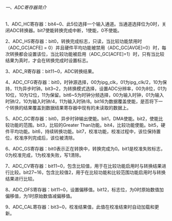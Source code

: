 ###### 一、ADC寄存器简介

1、ADC_HC寄存器：bit4~0、此5位选择一个输入通道。当通道选择位为0时，关闭ADC转换器。bit7使能转换完成中断，1使能，0不使能。

2、ADC_HS寄存器：bit0，转换完成标志，只读，当比较功能禁用时（ADC_GC[ACFE] = 0）并且硬件平均功能被禁用（ADC_GC[AVGE]=0）时，每次转换都会设置该位，当比较功能被启用（ADC_GC[ACFE]=1）时，只有当比较结果为真时，才会在转换完成时设置标志。

3、ADC_R寄存器：bit11~0，ADC转换结果。

4、ADC_CFG寄存器：bit0，时钟源选择，00为ipg_clk，01为ipg_clk/2，10为保持，11为异步时钟。bit3~2，为转换模式选择，设置ADC分辨率，00为8位，01为10位，10为12位，11为保留。bit6~5为时钟分频选择，00为输入时钟，01为输入时钟/2，10为输入时钟/4，11为输入时钟/8。bit16为数据覆盖使能，是否将下一个转换的结果覆盖到数据结果寄存器中现有的未读取的数据上。

5、ADC_GC寄存器：bit0，异步时钟输出使能。bit1，DMA使能。bit2，使能比较功能的范围。bit3，比较的Greater Than功能。bit4，比较功能使能。bit5，硬件平均功能。bit6，持续转换功能。bit7，校准功能，校准过程中，该位保持置位，校准序列完成后，该位被清除。

6、ADC_GS寄存器：bit0表示正在转换中，转换完成为0。bit1是校准失败标志，0为校准完成，1为校准失败，写1清除。

7、ADC_CV寄存器：bit11~0，包含比较值，用于在比较功能启用时与转换结果进行比较。bit27~16，包含比较值2，用于在比较功能和比较范围功能启用时与转换结果进行比较。

8、ADC_OFS寄存器：bit11~0，设置偏移值。bit12，标志位，为0时原始数值加偏移值，为1时原始数值减偏移值。

9、ADC_CAL寄存器：bit3~0，校准结果值，此值在校准结束时自动加载和更新。

